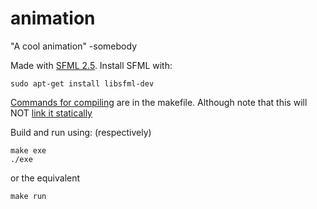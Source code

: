 # animation
"A cool animation" -somebody

Made with [SFML 2.5](https://www.sfml-dev.org/tutorials/2.5). Install SFML with:
```
sudo apt-get install libsfml-dev
```
[Commands for compiling](https://www.sfml-dev.org/tutorials/2.5/start-linux.php) are in the makefile. Although note that this will NOT [link it statically](https://www.sfml-dev.org/faq.php#build-link-static)

Build and run using: (respectively)
```
make exe
./exe
```
or the equivalent
```
make run
```

